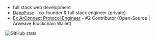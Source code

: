 - full stack web development
- <a href='https://www.dappfuse.com'>DappFuse</a> - co-founder & full stack engineer (private)
- <a href='https://github.com/arconnectio/ArConnect/graphs/contributors'>Ex ArConnect Protocol Engineer</a> - #2 Contributor (Open-Source | Arweave Blockchain Wallet)

![GitHub stats](https://github-readme-stats.vercel.app/api?username=elehmandevelopment&theme=shadow_blue&show_icons=true)
